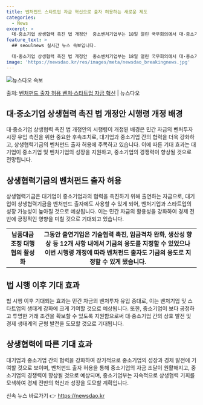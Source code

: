 ```yaml
---
title: 벤처펀드 스타트업 자금 혁신으로 출자 허용하는 새로운 제도
categories:
  - News
excerpt: >
  대·중소기업 상생협력 촉진 법 개정안  중소벤처기업부는 18일 열린 국무회의에서 대·중소기업 상생협력기금의 …
feature_text: >
  ## seoulnews 실시간 뉴스 속보입니다.

  대·중소기업 상생협력 촉진 법 개정안  중소벤처기업부는 18일 열린 국무회의에서 대·중소기업 상생협력기금의 …
image: 'https://newsdao.kr/res/images/meta/newsdao_breakingnews.jpg'
---
```


![뉴스다오 속보](https://newsdao.kr/res/images/meta/newsdao_breakingnews.jpg)

<p>출처: <a href="https://newsdao.kr/4292" rel="dofollow">벤처펀드 출자 허용 벤처·스타트업 자금 혁신</a> | 뉴스다오</p>

<h2 data-ke-size="size26">대·중소기업 상생협력 촉진 법 개정안 시행령 개정 배경</h2>
<p data-ke-size="size16">
  대·중소기업 상생협력 촉진 법 개정안의 시행령이 개정된 배경은 민간 자금의 벤처투자 시장 유입 촉진을 위한 중요한 후속조치로, 대기업과 중소기업 간의 협력을 더욱 강화하고, 상생협력기금의 벤처펀드 출자 허용에 주목하고 있습니다. 이에 따른 기대 효과는 대기업이 중소기업 및 벤처기업의 성장을 지원하고, 중소기업의 경쟁력이 향상될 것으로 전망됩니다.
</p>

<h2 data-ke-size="size26">상생협력기금의 벤처펀드 출자 허용</h2>
<p data-ke-size="size16">
  상생협력기금은 대기업이 중소기업과의 협력을 촉진하기 위해 출연하는 자금으로, 대기업이 상생협력기금을 벤처펀드 출자에도 사용할 수 있게 되어, 벤처기업과 스타트업의 성장 가능성이 높아질 것으로 예상됩니다. 이는 민간 자금의 활용성을 강화하여 경제 전반에 긍정적인 영향을 미칠 것으로 기대되고 있습니다.
</p>
<table>
  <tr>
    <td style="text-align: center; height: 17px;"><b>납품대금 조정 대행협의 활성화</b></td>
    <td style="text-align: center; height: 17px;"><b>그동안 출연기업은 기술협력 촉진, 임금격차 완화, 생산성 향상 등 12개 사항 내에서 기금의 용도를 지정할 수 있었으나 이번 시행령 개정에 따라 벤처펀드 출자도 기금의 용도로 지정할 수 있게 됐습니다.</b></td>
  </tr>
</table>

<h2 data-ke-size="size26">법 시행 이후 기대 효과</h2>
<p data-ke-size="size16">
  법 시행 이후 기대되는 효과는 민간 자금의 벤처투자 유입 증대로, 이는 벤처기업 및 스타트업의 생태계 강화에 크게 기여할 것으로 예상됩니다. 또한, 중소기업이 보다 공정하고 투명한 거래 조건을 확보할 수 있도록 지원함으로써 대·중소기업 간의 상호 발전 및 경제 생태계의 균형 발전을 도모할 것으로 기대됩니다.
</p>

<h2 data-ke-size="size26">상생협력에 따른 기대 효과</h2>
<p data-ke-size="size16">
  대기업과 중소기업 간의 협력을 강화하여 장기적으로 중소기업의 성장과 경제 발전에 기여할 것으로 보이며, 벤처펀드 출자 허용을 통해 중소기업의 자금 조달이 원활해지고, 중소기업의 경쟁력이 향상될 것으로 예상되며, 중소기업부는 지속적으로 상생협력 기회를 모색하여 경제 전반의 혁신과 성장을 도모할 계획입니다.
</p> 

신속 뉴스 바로가기 👉 <a href="https://newsdao.kr" rel="dofollow">https://newsdao.kr</a>



